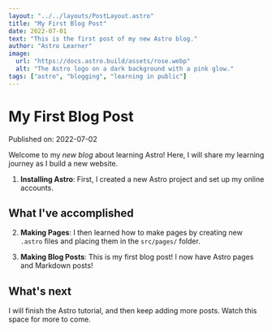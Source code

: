 ```yaml
---
layout: "../../layouts/PostLayout.astro"
title: "My First Blog Post"
date: 2022-07-01
text: "This is the first post of my new Astro blog."
author: "Astro Learner"
image:
  url: "https://docs.astro.build/assets/rose.webp"
  alt: "The Astro logo on a dark background with a pink glow."
tags: ["astro", "blogging", "learning in public"]
---
```


# My First Blog Post

Published on: 2022-07-02

Welcome to my _new blog_ about learning Astro! Here, I will share my learning journey as I build a new website.

1. **Installing Astro**: First, I created a new Astro project and set up my online accounts.

## What I've accomplished

2. **Making Pages**: I then learned how to make pages by creating new `.astro` files and placing them in the `src/pages/` folder.

3. **Making Blog Posts**: This is my first blog post! I now have Astro pages and Markdown posts!

## What's next

I will finish the Astro tutorial, and then keep adding more posts. Watch this space for more to come.
